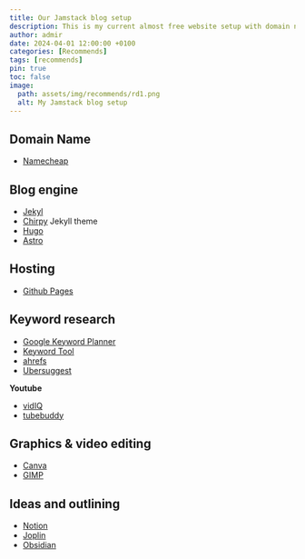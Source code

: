 ```yaml
---
title: Our Jamstack blog setup
description: This is my current almost free website setup with domain name, hosting and a publishing platform.
author: admir
date: 2024-04-01 12:00:00 +0100
categories: [Recommends]
tags: [recommends]
pin: true
toc: false
image:
  path: assets/img/recommends/rd1.png
  alt: My Jamstack blog setup
---
```


## Domain Name
- [Namecheap](https://www.namecheap.com/)

## Blog engine
- [Jekyl](https://jekyllrb.com/)
- [Chirpy](https://github.com/cotes2020/jekyll-theme-chirpy) Jekyll theme
- [Hugo](https://gohugo.io/)
- [Astro](https://astro.build/)

## Hosting
- [Github Pages](https://pages.github.com/)

## Keyword research
- [Google Keyword Planner](https://ads.google.com/intl/en_us/home/tools/keyword-planner/)
- [Keyword Tool](https://keywordtool.io/)
- [ahrefs](https://ahrefs.com/)
- [Ubersuggest](https://neilpatel.com/ubersuggest/)

**Youtube**
- [vidIQ](https://vidiq.com/reviewsndco)
- [tubebuddy](https://www.tubebuddy.com/)

## Graphics & video editing
- [Canva](https://www.canva.com/join/ngn-mxx-hgt)
- [GIMP](https://www.gimp.org/)

## Ideas and outlining
- [Notion](https://www.notion.so/)
- [Joplin](https://joplinapp.org/)
- [Obsidian](https://obsidian.md/)